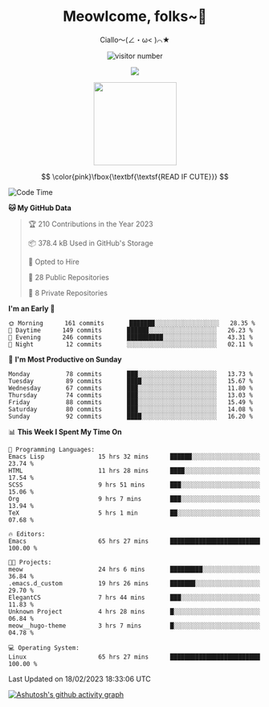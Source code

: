 <div align="center">
  <h1>Meowlcome, folks~👋</h1>
  <p>Ciallo～(∠・ω< )⌒★</p>
</div>

<p align="center">
  <img src="https://count.getloli.com/get/@Ziqi-Yang?theme=rule34" alt="visitor number" />
</p>

<p align="center">
  <img src="https://skillicons.dev/icons?i=rust,c,py,flutter,go,java,js,bash,linux,emacs" />
</p>
<p align="center">
  <img height="165" src="https://github-readme-stats.vercel.app/api?username=Ziqi-Yang&show_icons=true&include_all_commits=true&hide_border=true" />
</p>

$$
\color{pink}\fbox{\textbf{\textsf{READ IF CUTE}}}
$$

<!--START_SECTION:waka-->
![Code Time](http://img.shields.io/badge/Code%20Time-597%20hrs%202%20mins-blue)

**🐱 My GitHub Data** 

> 🏆 210 Contributions in the Year 2023
 > 
> 📦 378.4 kB Used in GitHub's Storage 
 > 
> 💼 Opted to Hire
 > 
> 📜 28 Public Repositories 
 > 
> 🔑 8 Private Repositories  
 > 
**I'm an Early 🐤** 

```text
🌞 Morning      161 commits       ███████░░░░░░░░░░░░░░░░░░   28.35 % 
🌆 Daytime      149 commits       ██████░░░░░░░░░░░░░░░░░░░   26.23 % 
🌃 Evening      246 commits       ██████████░░░░░░░░░░░░░░░   43.31 % 
🌙 Night         12 commits       ░░░░░░░░░░░░░░░░░░░░░░░░░   02.11 % 

```
📅 **I'm Most Productive on Sunday** 

```text
Monday          78 commits       ███░░░░░░░░░░░░░░░░░░░░░░   13.73 % 
Tuesday         89 commits       ████░░░░░░░░░░░░░░░░░░░░░   15.67 % 
Wednesday       67 commits       ███░░░░░░░░░░░░░░░░░░░░░░   11.80 % 
Thursday        74 commits       ███░░░░░░░░░░░░░░░░░░░░░░   13.03 % 
Friday          88 commits       ███░░░░░░░░░░░░░░░░░░░░░░   15.49 % 
Saturday        80 commits       ███░░░░░░░░░░░░░░░░░░░░░░   14.08 % 
Sunday          92 commits       ████░░░░░░░░░░░░░░░░░░░░░   16.20 % 

```


📊 **This Week I Spent My Time On** 

```text
💬 Programming Languages: 
Emacs Lisp               15 hrs 32 mins      ██████░░░░░░░░░░░░░░░░░░░   23.74 % 
HTML                     11 hrs 28 mins      ████░░░░░░░░░░░░░░░░░░░░░   17.54 % 
SCSS                     9 hrs 51 mins       ███░░░░░░░░░░░░░░░░░░░░░░   15.06 % 
Org                      9 hrs 7 mins        ███░░░░░░░░░░░░░░░░░░░░░░   13.94 % 
TeX                      5 hrs 1 min         ██░░░░░░░░░░░░░░░░░░░░░░░   07.68 % 

🔥 Editors: 
Emacs                    65 hrs 27 mins      █████████████████████████   100.00 % 

🐱‍💻 Projects: 
meow                     24 hrs 6 mins       █████████░░░░░░░░░░░░░░░░   36.84 % 
.emacs.d_custom          19 hrs 26 mins      ███████░░░░░░░░░░░░░░░░░░   29.70 % 
ElegantCS                7 hrs 44 mins       ███░░░░░░░░░░░░░░░░░░░░░░   11.83 % 
Unknown Project          4 hrs 28 mins       █░░░░░░░░░░░░░░░░░░░░░░░░   06.84 % 
meow__hugo-theme         3 hrs 7 mins        █░░░░░░░░░░░░░░░░░░░░░░░░   04.78 % 

💻 Operating System: 
Linux                    65 hrs 27 mins      █████████████████████████   100.00 % 

```


 Last Updated on 18/02/2023 18:33:06 UTC
<!--END_SECTION:waka-->


[![Ashutosh's github activity graph](https://github-readme-activity-graph.cyclic.app/graph?username=Ziqi-Yang&theme=github)](https://github.com/ashutosh00710/github-readme-activity-graph)
